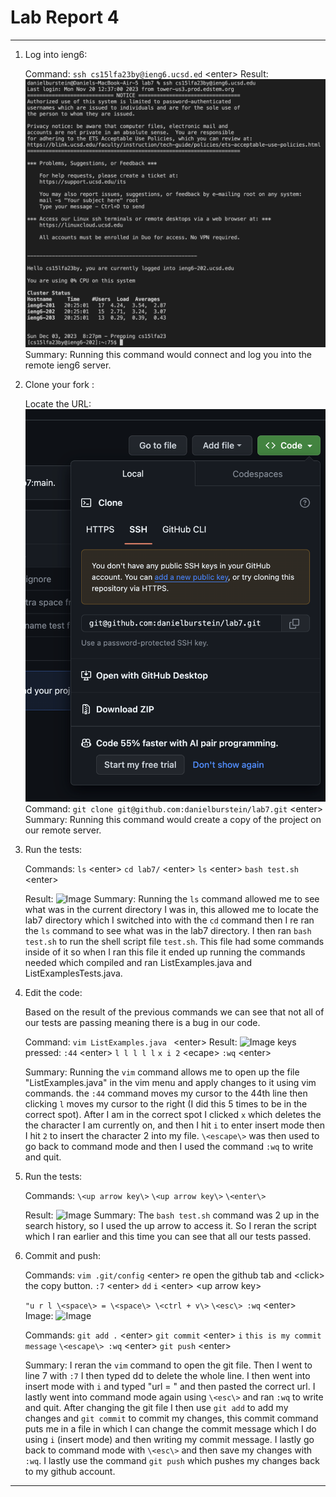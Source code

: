 # Lab Report 4

---

1. Log into ieng6:
   
   Command: ``` ssh cs15lfa23by@ieng6.ucsd.ed ```  \<enter\>
   Result:
   ![Image](Lab4_Pic1.png)
   Summary: Running this command would connect and log you into the remote ieng6 server.
   
2. Clone your fork :

   Locate the URL:
   ![Image](Lab4_Pic2.png)
   Command: ``` git clone git@github.com:danielburstein/lab7.git ```  \<enter\>
   Summary: Running this command would create a copy of the project on our remote server.

3. Run the tests:

   Commands:
   ``` ls ```  \<enter\>
   ``` cd lab7/ ```  \<enter\>
   ``` ls ```  \<enter\>
   ``` bash test.sh  ```  \<enter\>
   
   Result:
   ![Image](Lab4_Pic4.png)
   Summary: Running the `ls` command allowed me to see what was in the current directory I was in, this allowed me to locate the lab7
   directory which I switched into with the `cd` command then I re ran the `ls` command to see what was in the lab7 directory. I then ran
   `bash test.sh` to run the shell script file `test.sh`. This file had some commands inside of it so when I ran this file it ended up running the         commands needed which compiled and ran ListExamples.java and ListExamplesTests.java.
   
4. Edit the code:
   
   Based on the result of the previous commands we can see that not all of our tests are passing meaning there is a bug in our code.
   
   Command:
   ``` vim ListExamples.java  ```  \<enter\>
   Result:
   ![Image](Lab4_Pic5.png)
   keys pressed:
   ```:44``` \<enter\>
   ```l l l l l```
   ```x i 2``` \<ecape\>
   ```:wq``` \<enter\>

   Summary: Running the `vim` command allows me to open up the file "ListExamples.java" in the vim menu and apply changes to it using vim commands.
   the `:44` command moves my cursor to the 44th line then clicking `l` moves my cursor to the right (I did this 5 times to be in the correct spot).
   After I am in the correct spot I clicked `x` which deletes the the character I am currently on, and then I hit `i` to enter insert mode then I hit
   `2` to insert the character 2 into my file. `\<escape\>` was then used to go back to command mode and then I used the command `:wq` to write and       quit.
   
5. Run the tests:
   
   Commands:
   ```\<up arrow key\>``` 
   ```\<up arrow key\>```
   ```\<enter\>``` 
   
   Result:
   ![Image](Lab4_Pic6.png)
   Summary: The `bash test.sh` command was 2 up in the search history, so I used the up arrow to access it. So I reran the script which I ran earlier    and this time you can see that all our tests passed.

6. Commit and push:

   Commands:
   ```vim .git/config``` \<enter\>
   re open the github tab and \<click\> the copy button.
   ```:7``` \<enter\>
   ```dd```
   ```i``` \<enter\> \<up arrow key\>
   
   ```"u r l \<space\> = \<space\> \<ctrl + v\>```
   ```\<esc\> :wq``` \<enter\>
   Image:
   ![Image](Lab4_Pic7.png)

   Commands:
   ```git add .``` \<enter\>
   ```git commit``` \<enter\>
   ```i```
   ```this is my commit message```
   ```\<escape\> :wq``` \<enter\>
   ```git push``` \<enter\>
   
   Summary: I reran the `vim` command  to open the git file. Then I went to line 7 with `:7` I then typed dd to delete the whole line. I then went       into insert mode with `i` and typed "url = " and then pasted the correct url. I lastly went into command mode again using `\<esc\>` and ran `:wq` to   write and quit.
  After changing the git file I then use `git add` to add my changes and `git commit` to commit my changes, this commit command puts me in a file in     which I can change the commit message which I do using `i` (insert mode) and then writing my commit message. I lastly go back to command mode with
  `\<esc\>` and then save my changes with `:wq`. I lastly use the command `git push` which pushes my changes back to my github account.

---


